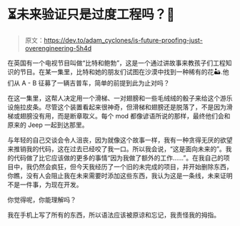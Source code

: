 # ⏳未来验证只是过度工程吗？🤹

> 原文：<https://dev.to/adam_cyclones/is-future-proofing-just-overengineering-5h4d>

在英国有一个电视节目叫做“比特和鲍勃”，这是一个通过讲故事来教孩子们工程知识的节目。在某一集里，比特和她的朋友们试图在沙漠中找到一种稀有的花🏜️.他们从 A - B 征募了一辆吉普车，简单的前提到此为止对吗？

在这一集里，这帮人决定用一个滑梯、一对翅膀和一些毛绒绒的骰子来给这个游乐设施拉皮条。尽管这个装置看起来很神奇，但滑梯和翅膀还是脱落了，不是因为滑梯或翅膀没有用，而是断章取义。每个 mod 都像谚语所说的那样，最终他们会和原来的 Jeep 一起到达那里。

与年轻的自己交谈会令人沮丧，因为就像这个故事一样，我有一种贪得无厌的欲望来推销我的代码，这在过去已经咬了我一口。所以我会说，“这是面向未来的”。我的代码做了比它应该做的更多的事情“因为我做了额外的工作……”。在我自己的项目中，我仍然会疯狂，但今天我经历了一个旧的未完成的项目，并开始删除东西，你瞧，没有人会阻止我在未来需要时添加这些东西，我认为这是一条线，未来证明不是一件事，为现在开发。

你觉得呢，你能理解吗？

我在手机上写了所有的东西，所以语法应该被原谅和忘记，我责怪我的拇指。